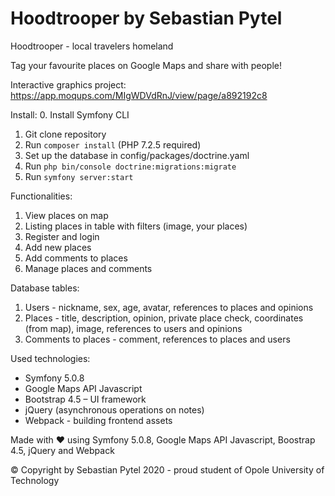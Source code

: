 # Hoodtrooper by Sebastian Pytel
Hoodtrooper - local travelers homeland

Tag your favourite places on Google Maps and share with people!

Interactive graphics project: https://app.moqups.com/MIgWDVdRnJ/view/page/a892192c8

Install:
0. Install Symfony CLI
1. Git clone repository
2. Run ```composer install``` (PHP 7.2.5 required)
3. Set up the database in config/packages/doctrine.yaml
4. Run ```php bin/console doctrine:migrations:migrate```
5. Run ```symfony server:start```

Functionalities:
1. View places on map
2. Listing places in table with filters (image, your places)
3. Register and login
4. Add new places
5. Add comments to places
6. Manage places and comments

Database tables:
1. Users - nickname, sex, age, avatar, references to places and opinions
2. Places - title, description, opinion, private place check, coordinates (from map), image, references to users and opinions
3. Comments to places - comment, references to places and users

Used technologies:
- Symfony 5.0.8
- Google Maps API Javascript
- Bootstrap 4.5 – UI framework
- jQuery (asynchronous operations on notes)
- Webpack - building frontend assets

Made with ❤ using Symfony 5.0.8, Google Maps API Javascript, Boostrap 4.5, jQuery and Webpack

© Copyright by Sebastian Pytel 2020 - proud student of Opole University of Technology
